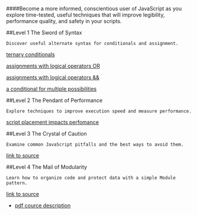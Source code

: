 ####Become a more informed, conscientious user of JavaScript as you explore time-tested, useful techniques that will improve legibility, performance quality, and safety in your scripts.


##Level 1 The Sword of Syntax
```
Discover useful alternate syntax for conditionals and assignment.
```

[ternary conditionals](https://github.com/tsvetkovpro/js/blob/master/courses/codeschool/js-best%20practices/level-1/index.html)

[assignments with logical operators OR](https://github.com/tsvetkovpro/js/blob/master/courses/codeschool/js-best%20practices/level-1/index-2.html)

[assignments with logical operators &&](https://github.com/tsvetkovpro/js/blob/master/courses/codeschool/js-best%20practices/level-1/index-3.html)

[a conditional for multiple possibilities](https://github.com/tsvetkovpro/js/blob/master/courses/codeschool/js-best%20practices/level-1/index-4.html)


##Level 2 The Pendant of Performance
```
Explore techniques to improve execution speed and measure performance.
```

[script placement impacts perfomance](https://github.com/tsvetkovpro/js/blob/master/courses/codeschool/js-best%20practices/level-2/index.html)



##Level 3 The Crystal of Caution
```
Examine common JavaScript pitfalls and the best ways to avoid them.
```

[link to source]()

##Level 4 The Mail of Modularity
```
Learn how to organize code and protect data with a simple Module pattern.
```

[link to source]()



* [pdf cource description](https://github.com/tsvetkovpro/js/blob/master/courses/codeschool/js-best%20practices/course.pdf)

